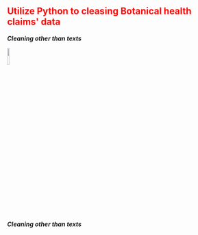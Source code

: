 <h2 style='color:red'> Utilize Python to cleasing Botanical health claims' data </h2> 

***Cleaning other than texts***

<img style = "vertical-align:middle; display:flex" src="https://user-images.githubusercontent.com/65596664/154809596-a7527236-4775-4832-bf69-7eba010c968a.png" width=10% height=10%>

***Cleaning other than texts***
 


